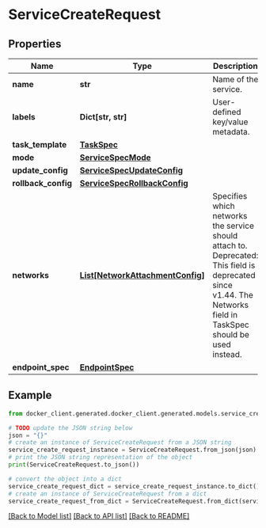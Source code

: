 # ServiceCreateRequest


## Properties

Name | Type | Description | Notes
------------ | ------------- | ------------- | -------------
**name** | **str** | Name of the service. | [optional] 
**labels** | **Dict[str, str]** | User-defined key/value metadata. | [optional] 
**task_template** | [**TaskSpec**](TaskSpec.md) |  | [optional] 
**mode** | [**ServiceSpecMode**](ServiceSpecMode.md) |  | [optional] 
**update_config** | [**ServiceSpecUpdateConfig**](ServiceSpecUpdateConfig.md) |  | [optional] 
**rollback_config** | [**ServiceSpecRollbackConfig**](ServiceSpecRollbackConfig.md) |  | [optional] 
**networks** | [**List[NetworkAttachmentConfig]**](NetworkAttachmentConfig.md) | Specifies which networks the service should attach to.  Deprecated: This field is deprecated since v1.44. The Networks field in TaskSpec should be used instead.  | [optional] 
**endpoint_spec** | [**EndpointSpec**](EndpointSpec.md) |  | [optional] 

## Example

```python
from docker_client.generated.docker_client.generated.models.service_create_request import ServiceCreateRequest

# TODO update the JSON string below
json = "{}"
# create an instance of ServiceCreateRequest from a JSON string
service_create_request_instance = ServiceCreateRequest.from_json(json)
# print the JSON string representation of the object
print(ServiceCreateRequest.to_json())

# convert the object into a dict
service_create_request_dict = service_create_request_instance.to_dict()
# create an instance of ServiceCreateRequest from a dict
service_create_request_from_dict = ServiceCreateRequest.from_dict(service_create_request_dict)
```
[[Back to Model list]](../README.md#documentation-for-models) [[Back to API list]](../README.md#documentation-for-api-endpoints) [[Back to README]](../README.md)


